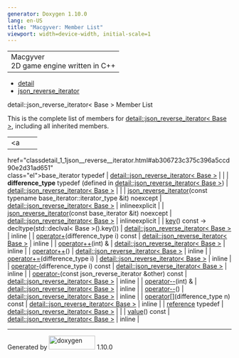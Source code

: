 ```yaml
---
generator: Doxygen 1.10.0
lang: en-US
title: "Macgyver: Member List"
viewport: width=device-width, initial-scale=1
---
```


<div id="top">

<div id="titlearea">

<table data-cellspacing="0" data-cellpadding="0">
<colgroup>
<col style="width: 100%" />
</colgroup>
<tbody>
<tr id="projectrow" class="odd">
<td id="projectalign"><div id="projectname">
Macgyver
</div>
<div id="projectbrief">
2D game engine written in C++
</div></td>
</tr>
</tbody>
</table>

</div>

<div id="main-nav">

</div>

<div id="nav-path" class="navpath">

- <a href="namespacedetail.html" class="el">detail</a>
- <a href="classdetail_1_1json__reverse__iterator.html"
  class="el">json_reverse_iterator</a>

</div>

</div>

<div class="header">

<div class="headertitle">

<div class="title">

detail::json_reverse_iterator\< Base \> Member List

</div>

</div>

</div>

<div class="contents">

This is the complete list of members for
<a href="classdetail_1_1json__reverse__iterator.html"
class="el">detail::json_reverse_iterator&lt; Base &gt;</a>, including
all inherited members.

|                                                                                                |                                                            |                                                                        |
|------------------------------------------------------------------------------------------------|------------------------------------------------------------|------------------------------------------------------------------------|
| <a                                                                                             
 href="classdetail_1_1json__reverse__iterator.html#ab306723c375c396a5ccd90e2d31ad651"            
 class="el">base_iterator</a> typedef                                                            | <a href="classdetail_1_1json__reverse__iterator.html"      
                                                                                                  class="el">detail::json_reverse_iterator&lt; Base &gt;</a>  |                                                                        |
| **difference_type** typedef (defined in <a href="classdetail_1_1json__reverse__iterator.html"  
 class="el">detail::json_reverse_iterator&lt; Base &gt;</a>)                                     | <a href="classdetail_1_1json__reverse__iterator.html"      
                                                                                                  class="el">detail::json_reverse_iterator&lt; Base &gt;</a>  |                                                                        |
| <a                                                                                             
 href="classdetail_1_1json__reverse__iterator.html#ad0012dca9469c2d5669ca2e446c8957d"            
 class="el">json_reverse_iterator</a>(const typename base_iterator::iterator_type &it) noexcept  | <a href="classdetail_1_1json__reverse__iterator.html"      
                                                                                                  class="el">detail::json_reverse_iterator&lt; Base &gt;</a>  | <span class="mlabel">inline</span><span class="mlabel">explicit</span> |
| <a                                                                                             
 href="classdetail_1_1json__reverse__iterator.html#a95ef832171f9aba019f284125bed75ca"            
 class="el">json_reverse_iterator</a>(const base_iterator &it) noexcept                          | <a href="classdetail_1_1json__reverse__iterator.html"      
                                                                                                  class="el">detail::json_reverse_iterator&lt; Base &gt;</a>  | <span class="mlabel">inline</span><span class="mlabel">explicit</span> |
| <a                                                                                             
 href="classdetail_1_1json__reverse__iterator.html#a68d4f0c3e978afdc7509ee88e2f7b996"            
 class="el">key</a>() const -\> decltype(std::declval\< Base \>().key())                         | <a href="classdetail_1_1json__reverse__iterator.html"      
                                                                                                  class="el">detail::json_reverse_iterator&lt; Base &gt;</a>  | <span class="mlabel">inline</span>                                     |
| <a                                                                                             
 href="classdetail_1_1json__reverse__iterator.html#adff7b1171a9a154b5a339b0a0e85404d"            
 class="el">operator+</a>(difference_type i) const                                               | <a href="classdetail_1_1json__reverse__iterator.html"      
                                                                                                  class="el">detail::json_reverse_iterator&lt; Base &gt;</a>  | <span class="mlabel">inline</span>                                     |
| <a                                                                                             
 href="classdetail_1_1json__reverse__iterator.html#a000addec834a8db323312794737623da"            
 class="el">operator++</a>(int) &                                                                | <a href="classdetail_1_1json__reverse__iterator.html"      
                                                                                                  class="el">detail::json_reverse_iterator&lt; Base &gt;</a>  | <span class="mlabel">inline</span>                                     |
| <a                                                                                             
 href="classdetail_1_1json__reverse__iterator.html#a3e611d63a209fdfd1278c2a9d86c40e3"            
 class="el">operator++</a>()                                                                     | <a href="classdetail_1_1json__reverse__iterator.html"      
                                                                                                  class="el">detail::json_reverse_iterator&lt; Base &gt;</a>  | <span class="mlabel">inline</span>                                     |
| <a                                                                                             
 href="classdetail_1_1json__reverse__iterator.html#a4e433b66cce1a79c88bfe645de9794dc"            
 class="el">operator+=</a>(difference_type i)                                                    | <a href="classdetail_1_1json__reverse__iterator.html"      
                                                                                                  class="el">detail::json_reverse_iterator&lt; Base &gt;</a>  | <span class="mlabel">inline</span>                                     |
| <a                                                                                             
 href="classdetail_1_1json__reverse__iterator.html#abb64fbf5298d1bdc987496f57a288877"            
 class="el">operator-</a>(difference_type i) const                                               | <a href="classdetail_1_1json__reverse__iterator.html"      
                                                                                                  class="el">detail::json_reverse_iterator&lt; Base &gt;</a>  | <span class="mlabel">inline</span>                                     |
| <a                                                                                             
 href="classdetail_1_1json__reverse__iterator.html#a6eba395b9f3f0b2c470c5a240a041128"            
 class="el">operator-</a>(const json_reverse_iterator &other) const                              | <a href="classdetail_1_1json__reverse__iterator.html"      
                                                                                                  class="el">detail::json_reverse_iterator&lt; Base &gt;</a>  | <span class="mlabel">inline</span>                                     |
| <a                                                                                             
 href="classdetail_1_1json__reverse__iterator.html#a1abdaf558ee194cdd44e9cee82fce77d"            
 class="el">operator--</a>(int) &                                                                | <a href="classdetail_1_1json__reverse__iterator.html"      
                                                                                                  class="el">detail::json_reverse_iterator&lt; Base &gt;</a>  | <span class="mlabel">inline</span>                                     |
| <a                                                                                             
 href="classdetail_1_1json__reverse__iterator.html#a9736216bab45871b1c62eb68df0613c3"            
 class="el">operator--</a>()                                                                     | <a href="classdetail_1_1json__reverse__iterator.html"      
                                                                                                  class="el">detail::json_reverse_iterator&lt; Base &gt;</a>  | <span class="mlabel">inline</span>                                     |
| <a                                                                                             
 href="classdetail_1_1json__reverse__iterator.html#a50a57718a9d49039b7592bf34f5819a2"            
 class="el">operator[]</a>(difference_type n) const                                              | <a href="classdetail_1_1json__reverse__iterator.html"      
                                                                                                  class="el">detail::json_reverse_iterator&lt; Base &gt;</a>  | <span class="mlabel">inline</span>                                     |
| <a                                                                                             
 href="classdetail_1_1json__reverse__iterator.html#a81a4d0a61246d4ece37fd14eacfadda0"            
 class="el">reference</a> typedef                                                                | <a href="classdetail_1_1json__reverse__iterator.html"      
                                                                                                  class="el">detail::json_reverse_iterator&lt; Base &gt;</a>  |                                                                        |
| <a                                                                                             
 href="classdetail_1_1json__reverse__iterator.html#a90132b4589e7b8c6cfdf4e25e1c311fe"            
 class="el">value</a>() const                                                                    | <a href="classdetail_1_1json__reverse__iterator.html"      
                                                                                                  class="el">detail::json_reverse_iterator&lt; Base &gt;</a>  | <span class="mlabel">inline</span>                                     |

</div>

------------------------------------------------------------------------

<span class="small">Generated
by [<img src="doxygen.svg" class="footer" width="104" height="31"
alt="doxygen" />](https://www.doxygen.org/index.html) 1.10.0</span>
